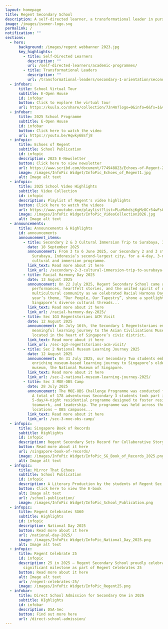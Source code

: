 ```yaml
---
layout: homepage
title: Regent Secondary School
description: A self-directed learner, a transformational leader in pursuit of excellence.
image: /images/isomer-logo.svg
permalink: /
notification: ""
sections:
  - hero:
      background: /images/regent webbanner 2023.jpg
      key_highlights:
        - title: Self-Directed Learners
          description: ""
          url: /self-directed-learners/academic-programmes/
        - title: Transformational Leaders
          description: ""
          url: /transformational-leaders/secondary-1-orientation/secondary-1-orientation-2024/
  - infobar:
      title: School Virtual Tour
      subtitle: E-Open House
      id: infobar
      button: Click to explore the virtual tour
      url: https://kuula.co/share/collection/7Jn4m?logo=0&info=0&fs=1&vr=1&sd=1&initload=0&thumbs=1
  - infobar:
      title: 2025 School Programme
      subtitle: E-Open House
      id: infobar
      button: Click here to watch the video
      url: https://youtu.be/Hqwky6Bsfj8
  - infopic:
      title: Echoes of Regent
      subtitle: School Publication
      id: infopic
      description: 2025 E-Newsletter
      button: Click here to view newsletter
      url: https://www.scribd.com/document/774948823/Echoes-of-Regent-2024
      image: /images/InfoPic Widget/InfoPic_Echoes_of_Regent1.jpg
      alt: Image alt text
  - infopic:
      title: 2025 School Video Highlights
      subtitle: Video Collection
      id: infopic
      description: Playlist of Regent's video highlights
      button: Click here to watch the videos
      url: https://www.youtube.com/playlist?list=PLuMohdsjKgMzOCr54wFs0H6Khsk6bFM7G
      image: /images/InfoPic Widget/InfoPic_VideoCollection2026.jpg
      alt: Image alt text
  - announcements:
      title: Announcements & Highlights
      id: announcements
      announcement_items:
        - title: Secondary 2 & 3 Cultural Immersion Trip to Surabaya, Indonesia 2025
          date: 18 September 2025
          announcement: From 3 to 6 June 2025, our Secondary 2 and 3 students travelled to
            Surabaya, Indonesia’s second-largest city, for a 4-day, 3-night
            cultural and immersion programme.
          link_text: Read more about it here
          link_url: /secondary-2-3-cultural-immersion-trip-to-surabaya-indonesia-2025/
        - title: Racial Harmony Day 2025
          date: 13 August 2025
          announcement: On 22 July 2025, Regent Secondary School came alive with vibrant
            performances, heartfelt stories, and the united spirit of our
            multicultural community as we celebrated Racial Harmony Day. This
            year’s theme, “Our People, Our Tapestry”, shone a spotlight on how
            Singapore’s diverse cultural threads...
          link_text: Read more about it here
          link_url: /racial-harmony-day-2025/
        - title: Sec 1G3 Regentstorians ACM Visit
          date: 12 August 2025
          announcement: On July 16th, the Secondary 1 Regentstorians embarked on a
            meaningful learning journey to the Asian Civilisations Museum (ACM),
            located in the heart of Singapore’s civic district.
          link_text: Read more about it here
          link_url: /sec-1g3-regentstorians-acm-visit/
        - title: Sec 2 National Museum Learning Journey 2025
          date: 12 August 2025
          announcement: On 31 July 2025, our Secondary Two students embarked on an
            enriching museum-based learning journey to Singapore’s oldest
            museum, the National Museum of Singapore.
          link_text: Read more about it here
          link_url: /sec-2-national-museum-learning-journey-2025/
        - title: Sec 3 MOE-OBS Camp
          date: 28 July 2025
          announcement: The MOE-OBS Challenge Programme was conducted from 14 to 18 July.
            A total of 178 adventurous Secondary 3 students took part in the
            5-day/4-night residential programme designed to foster resilience,
            teamwork, and leadership. The programme was held across three
            locations — OBS campuses...
          link_text: Read more about it here
          link_url: /sec-3-moe-obs-camp/
  - infopic:
      title: Singapore Book of Records
      subtitle: Highlights
      id: infopic
      description: Regent Secondary Sets Record for Collaborative Storybook Project
      button: Read more about it here
      url: /singapore-book-of-records/
      image: /images/InfoPic Widget/InfoPic_SG_Book_of_Records_2025.png
      alt: Image alt text
  - infopic:
      title: Mirror That Echoes
      subtitle: School Publication
      id: infopic
      description: A Literary Production by the students of Regent Sec School
      button: Click here to view the E-book
      alt: Image alt text
      url: /school-publication/
      image: /images/InfoPic Widget/InfoPic_School_Publication.png
  - infopic:
      title: Regent Celebrates SG60
      subtitle: Highlights
      id: infopic
      description: National Day 2025
      button: Read more about it here
      url: /national-day-2025/
      image: /images/InfoPic Widget/InfoPic_National_Day_2025.png
      alt: Image alt text
  - infopic:
      title: Regent Celebrate 25
      id: infopic
      description: 25 in 2025 – Regent Secondary School proudly celebrated this
        significant milestone as part of Regent Celebrates 25
      button: Read more about it here
      alt: Image alt text
      url: /regent-celebrates-25/
      image: /images/InfoPic Widget/InfoPic_Regent25.png
  - infobar:
      title: Direct School Admission for Secondary One in 2026
      subtitle: HIghlights
      id: infobar
      description: DSA-Sec
      button: Find out more here
      url: /direct-school-admission/
---
```

